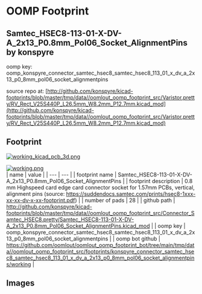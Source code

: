 # OOMP Footprint  
## Samtec_HSEC8-113-01-X-DV-A_2x13_P0.8mm_Pol06_Socket_AlignmentPins  by konspyre  
  
oomp key: oomp_konspyre_connector_samtec_hsec8_samtec_hsec8_113_01_x_dv_a_2x13_p0_8mm_pol06_socket_alignmentpins  
  
source repo at: [http://github.com/konspyre/kicad-footprints/blob/master/tmp/data//oomlout_oomp_footprint_src/Varistor.pretty/RV_Rect_V25S440P_L26.5mm_W8.2mm_P12.7mm.kicad_mod](http://github.com/konspyre/kicad-footprints/blob/master/tmp/data//oomlout_oomp_footprint_src/Varistor.pretty/RV_Rect_V25S440P_L26.5mm_W8.2mm_P12.7mm.kicad_mod)  
## Footprint  
  
[![working_kicad_pcb_3d.png](working_kicad_pcb_3d_600.png)](working_kicad_pcb_3d.png)  
  
[![working.png](working_600.png)](working.png)  
| name | value | 
| --- | --- | 
| footprint name | Samtec_HSEC8-113-01-X-DV-A_2x13_P0.8mm_Pol06_Socket_AlignmentPins | 
| footprint description | 0.8 mm Highspeed card edge card connector socket for 1.57mm PCBs, vertical, alignment pins (source: https://suddendocs.samtec.com/prints/hsec8-1xxx-xx-xx-dv-x-xx-footprint.pdf) | 
| number of pads | 28 | 
| github path | http://github.com/konspyre/kicad-footprints/blob/master/tmp/data//oomlout_oomp_footprint_src/Connector_Samtec_HSEC8.pretty/Samtec_HSEC8-113-01-X-DV-A_2x13_P0.8mm_Pol06_Socket_AlignmentPins.kicad_mod | 
| oomp key | oomp_konspyre_connector_samtec_hsec8_samtec_hsec8_113_01_x_dv_a_2x13_p0_8mm_pol06_socket_alignmentpins | 
| oomp bot github | https://github.com/oomlout/oomlout_oomp_footprint_bot/tree/main/tmp/data//oomlout_oomp_footprint_src/footprints/konspyre_connector_samtec_hsec8_samtec_hsec8_113_01_x_dv_a_2x13_p0_8mm_pol06_socket_alignmentpins/working | 
## Images  
